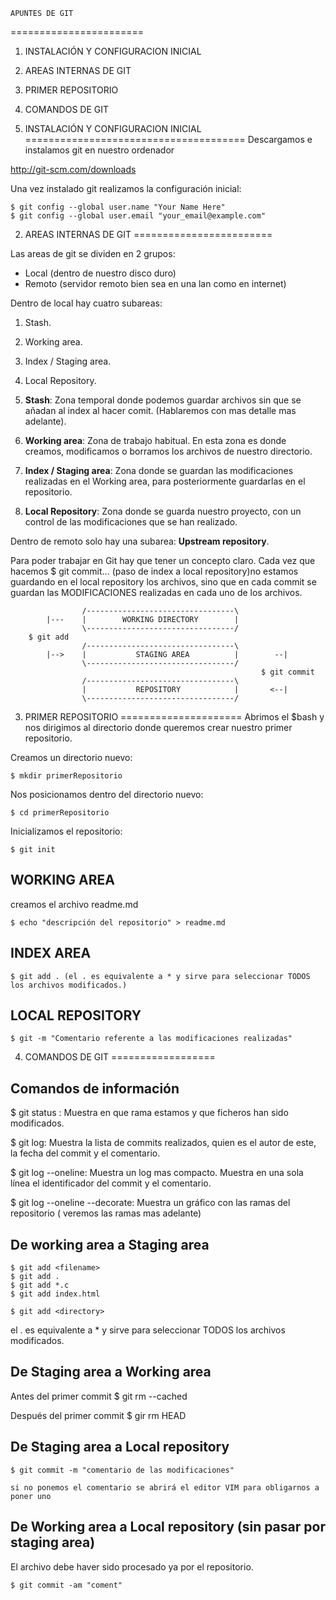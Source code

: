 
	APUNTES DE GIT
=======================

1. INSTALACIÓN Y CONFIGURACION INICIAL
2. AREAS INTERNAS DE GIT
3. PRIMER REPOSITORIO
4. COMANDOS DE GIT



1. INSTALACIÓN Y CONFIGURACION INICIAL
======================================
Descargamos e instalamos git en nuestro ordenador

http://git-scm.com/downloads 

Una vez instalado git realizamos la configuración inicial:

	$ git config --global user.name "Your Name Here"
	$ git config --global user.email "your_email@example.com"


2. AREAS INTERNAS DE GIT
========================

Las areas de git se dividen en 2 grupos:

* Local (dentro de nuestro disco duro)
* Remoto (servidor remoto bien sea en una lan como en internet)

Dentro de local hay cuatro subareas:

1. Stash.
2. Working area.
3. Index / Staging area.
4. Local Repository.

1. **Stash**: Zona temporal donde podemos guardar archivos sin que se añadan al index al hacer comit. (Hablaremos con mas detalle mas adelante).

2. **Working area**: Zona de trabajo habitual. En esta zona es donde creamos, modificamos o borramos los archivos de nuestro directorio.

3. **Index / Staging area**: Zona donde se guardan las modificaciones realizadas en el Working area, para posteriormente guardarlas en el repositorio.

4. **Local Repository**: Zona donde se guarda nuestro proyecto, con un control de las modificaciones que se han realizado.

Dentro de remoto solo hay una subarea: **Upstream repository**.

Para poder trabajar en Git hay que tener un concepto claro. Cada vez que hacemos $ git commit... (paso de index a local repository)no estamos guardando en el local repository los archivos, sino que en cada commit se guardan las MODIFICACIONES realizadas en cada uno de los archivos.

					/---------------------------------\
			|---	|		 WORKING DIRECTORY		  |
					\---------------------------------/
		$ git add
					/---------------------------------\
			|-->	|			STAGING AREA          |        --|
					\---------------------------------/
															$ git commit
					/---------------------------------\			 
					|			REPOSITORY            |		  <--|
					\---------------------------------/


3. PRIMER REPOSITORIO
=====================
Abrimos el $bash y nos dirigimos al directorio donde queremos crear nuestro primer repositorio.

Creamos un directorio nuevo:

	$ mkdir primerRepositorio

Nos posicionamos dentro del directorio nuevo:

	$ cd primerRepositorio

Inicializamos el repositorio:

	$ git init

WORKING AREA
------------

creamos el archivo readme.md

	$ echo "descripción del repositorio" > readme.md

INDEX AREA
----------

	$ git add . (el . es equivalente a * y sirve para seleccionar TODOS los archivos modificados.)

LOCAL REPOSITORY
----------------

	$ git -m "Comentario referente a las modificaciones realizadas"


4. COMANDOS DE GIT
==================

Comandos de información
-----------------------

$ git status : Muestra en que rama estamos y que ficheros han sido modificados.

$ git log: Muestra la lista de commits realizados, quien es el autor de este, la fecha del commit y el comentario.

$ git log --oneline: Muestra un log mas compacto. Muestra en una sola línea el identificador del commit y el comentario.

$ git log --oneline --decorate: Muestra un gráfico con las ramas del repositorio ( veremos las ramas mas adelante)


De working area a Staging area
------------------------------

	$ git add <filename>
	$ git add . 		
	$ git add *.c
	$ git add index.html

	$ git add <directory>

el . es equivalente a * y sirve para seleccionar TODOS los archivos modificados.

De Staging area a Working area
------------------------------

Antes del primer commit
	$ git rm --cached <filename>

Después del primer commit
	$ gir rm HEAD <filename>

De Staging area a Local repository
----------------------------------
	$ git commit -m "comentario de las modificaciones" 

	si no ponemos el comentario se abrirá el editor VIM para obligarnos a poner uno


De Working area a Local repository (sin pasar por staging area)
---------------------------------------------------------------

El archivo debe haver sido procesado ya por el repositorio.

	$ git commit -am "coment"

